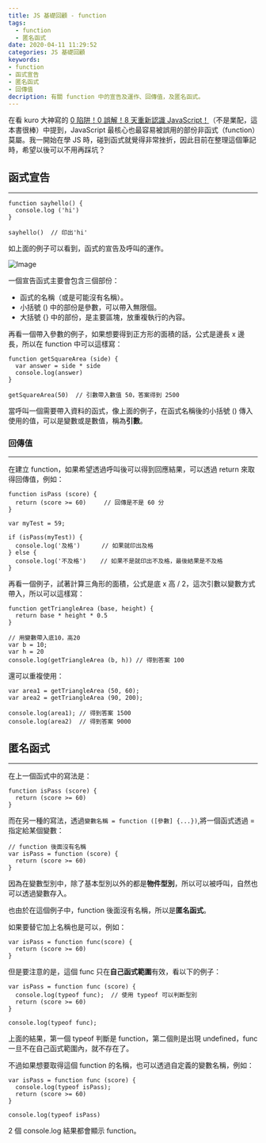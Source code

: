 ```yaml
---
title: JS 基礎回顧 - function
tags:
  - function
  - 匿名函式
date: 2020-04-11 11:29:52
categories: JS 基礎回顧
keywords:
- function
- 函式宣告
- 匿名函式
- 回傳值
decription: 有關 function 中的宣告及運作、回傳值，及匿名函式。
---
```

在看 kuro 大神寫的 [0 陷阱！0 誤解！8 天重新認識 JavaScript！](https://www.tenlong.com.tw/products/9789864344130)（不是業配，這本書很棒）中提到，JavaScript 最核心也最容易被誤用的部份非函式（function）莫屬。我一開始在學 JS 時，碰到函式就覺得非常挫折，因此目前在整理這個筆記時，希望以後可以不用再踩坑？
<!--more-->

## 函式宣告
---

```
function sayhello() {
  console.log ('hi')
}

sayhello()  // 印出'hi'
```

如上面的例子可以看到，函式的宣告及呼叫的運作。

![Image](https://i.imgur.com/HRVJOZV.png)

一個宣告函式主要會包含三個部份：

* 函式的名稱（或是可能沒有名稱）。
* 小括號 () 中的部份是參數，可以帶入無限個。
* 大括號 {} 中的部份，是主要區塊，放重複執行的內容。

再看一個帶入參數的例子，如果想要得到正方形的面積的話，公式是邊長 x 邊長，所以在 function 中可以這樣寫：

```
function getSquareArea (side) {
  var answer = side * side
  console.log(answer)
}

getSquareArea(50)  // 引數帶入數值 50，答案得到 2500
```

當呼叫一個需要帶入資料的函式，像上面的例子，在函式名稱後的小括號 () 傳入使用的值，可以是變數或是數值，稱為**引數**。

### 回傳值
---

在建立 function，如果希望透過呼叫後可以得到回應結果，可以透過 return 來取得回傳值，例如：

```
function isPass (score) {
  return (score >= 60)     // 回傳是不是 60 分
}

var myTest = 59;          

if (isPass(myTest)) {      
  console.log('及格')      // 如果就印出及格
} else {
  console.log('不及格')    // 如果不是就印出不及格，最後結果是不及格
}
```

再看一個例子，試著計算三角形的面積，公式是底 x 高 / 2，這次引數以變數方式帶入，所以可以這樣寫：

```
function getTriangleArea (base, height) {
  return base * height * 0.5
} 

// 用變數帶入底10，高20
var b = 10;
var h = 20
console.log(getTriangleArea (b, h)) // 得到答案 100
```

還可以重複使用：

```
var area1 = getTriangleArea (50, 60);
var area2 = getTriangleArea (90, 200);

console.log(area1); // 得到答案 1500
console.log(area2)  // 得到答案 9000
```

## 匿名函式
---

在上一個函式中的寫法是：

```
function isPass (score) {
  return (score >= 60)   
}
```

而在另一種的寫法，透過`變數名稱 = function ([參數] {...})`,將一個函式透過 = 指定給某個變數：

```
// function 後面沒有名稱
var isPass = function (score) {
  return (score >= 60)
}
```

因為在變數型別中，除了基本型別以外的都是**物件型別**，所以可以被呼叫，自然也可以透過變數存入。

也由於在這個例子中，function 後面沒有名稱，所以是**匿名函式**。

如果要替它加上名稱也是可以，例如：

```
var isPass = function func(score) {
  return (score >= 60)
}
```

但是要注意的是，這個 func 只在**自己函式範圍**有效，看以下的例子：

```
var isPass = function func (score) {
  console.log(typeof func);  // 使用 typeof 可以判斷型別
  return (score >= 60)
}

console.log(typeof func);
```

上面的結果，第一個 typeof 判斷是 function，第二個則是出現 undefined，func 一旦不在自己函式範圍內，就不存在了。

不過如果想要取得這個 function 的名稱，也可以透過自定義的變數名稱，例如：

```
var isPass = function func (score) {
  console.log(typeof isPass);
  return (score >= 60)
}

console.log(typeof isPass)
```

2 個 console.log 結果都會顯示 function。
